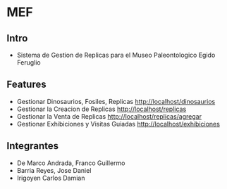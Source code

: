 # MEF

## Intro

* Sistema de Gestion de Replicas para el Museo Paleontologico Egido Feruglio

## Features

* Gestionar Dinosaurios, Fosiles, Replicas <http://localhost/dinosaurios>
* Gestionar la Creacion de Replicas <http://localhost/replicas>
* Gestionar la Venta de Replicas <http://localhost/replicas/agregar>
* Gestionar Exhibiciones y Visitas Guiadas <http://localhost/exhibiciones>

## Integrantes

* De Marco Andrada, Franco Guillermo
* Barria Reyes, Jose Daniel
* Irigoyen Carlos Damian
